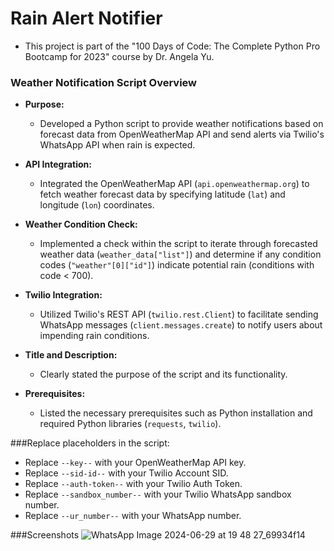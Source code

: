 # Rain Alert Notifier
- This project is part of the "100 Days of Code: The Complete Python Pro Bootcamp for 2023" course by Dr. Angela Yu.

### Weather Notification Script Overview

- **Purpose:**
  - Developed a Python script to provide weather notifications based on forecast data from OpenWeatherMap API and send alerts via Twilio's WhatsApp API when rain is expected.

- **API Integration:**
  - Integrated the OpenWeatherMap API (`api.openweathermap.org`) to fetch weather forecast data by specifying latitude (`lat`) and longitude (`lon`) coordinates.

- **Weather Condition Check:**
  - Implemented a check within the script to iterate through forecasted weather data (`weather_data["list"]`) and determine if any condition codes (`"weather"[0]["id"]`) indicate potential rain (conditions with code < 700).

- **Twilio Integration:**
  - Utilized Twilio's REST API (`twilio.rest.Client`) to facilitate sending WhatsApp messages (`client.messages.create`) to notify users about impending rain conditions.

- **Title and Description:**
  - Clearly stated the purpose of the script and its functionality.

- **Prerequisites:**
  - Listed the necessary prerequisites such as Python installation and required Python libraries (`requests`, `twilio`).

###Replace placeholders in the script:

- Replace `--key--` with your OpenWeatherMap API key.
- Replace `--sid-id--` with your Twilio Account SID.
- Replace `--auth-token--` with your Twilio Auth Token.
- Replace `--sandbox_number--` with your Twilio WhatsApp sandbox number.
- Replace `--ur_number--` with your WhatsApp number.


###Screenshots
![WhatsApp Image 2024-06-29 at 19 48 27_69934f14](https://github.com/Harsha0130/Rain_Alert_Notifier/assets/127675058/b404a134-158f-409c-ace4-6825c4e35547)



